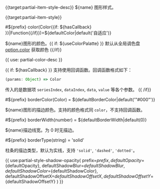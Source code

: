 {{target:partial-item-style-desc}}
${name} 图形样式。

{{target:partial-item-style}}

#${prefix} color(Color{{if: ${hasCallback} }}|Function{{/if}})=${defaultColor|default('自适应')}

${name}图形的颜色。{{ if: ${useColorPalatte} }} 默认从全局调色盘 [option.color](~color) 获取颜色 {{/if}}

{{ use: partial-color-desc }}

{{ if: ${hasCallback} }}
支持使用回调函数。回调函数格式如下：
```js
(params: Object) => Color
```
传入的是数据项 `seriesIndex`, `dataIndex`, `data`, `value` 等各个参数。
{{ /if}}

#${prefix} borderColor(Color) = ${defaultBorderColor|default('"#000"')}

${name}图形的描边颜色。支持的颜色格式同 `color`，不支持回调函数。


#${prefix} borderWidth(number) = ${defaultBorderWidth|default(0)}

${name}描边线宽。为 0 时无描边。

#${prefix} borderType(string) = 'solid'

<ExampleUIControlEnum default="solid" options="solid,dashed,dotted" />

柱条的描边类型，默认为实线，支持 `'solid'`, `'dashed'`, `'dotted'`。

{{ use:partial-style-shadow-opacity(
    prefix=${prefix},
    defaultOpacity=${defaultOpacity},
    defaultShadowBlur=${defaultShadowBlur},
    defaultShadowColor=${defaultShadowColor},
    defaultShadowOffsetX=${defaultShadowOffsetX},
    defaultShadowOffsetY=${defaultShadowOffsetY}
) }}
